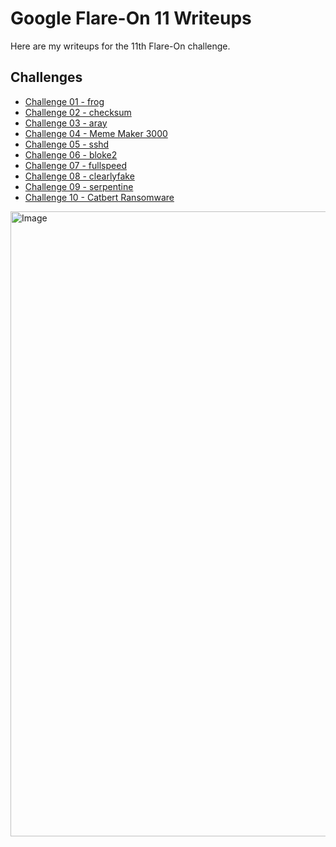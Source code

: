 # Google Flare-On 11 Writeups

Here are my writeups for the 11th Flare-On challenge.


## Challenges

- [Challenge 01 - frog](./Challenge-01/)
- [Challenge 02 - checksum](./Challenge-02/)
- [Challenge 03 - aray](./Challenge-03/)
- [Challenge 04 - Meme Maker 3000](./Challenge-04/)
- [Challenge 05 - sshd](./Challenge-05/)
- [Challenge 06 - bloke2](./Challenge-06/)
- [Challenge 07 - fullspeed](./Challenge-07/)
- [Challenge 08 - clearlyfake](./Challenge-08/)
- [Challenge 09 - serpentine](./Challenge-09/)
- [Challenge 10 - Catbert Ransomware](./Challenge-10/)


<img width="1600" height="1000" alt="Image" src="https://github.com/user-attachments/assets/d8ac0af3-4be9-4bb7-a788-810fc138551a" />




